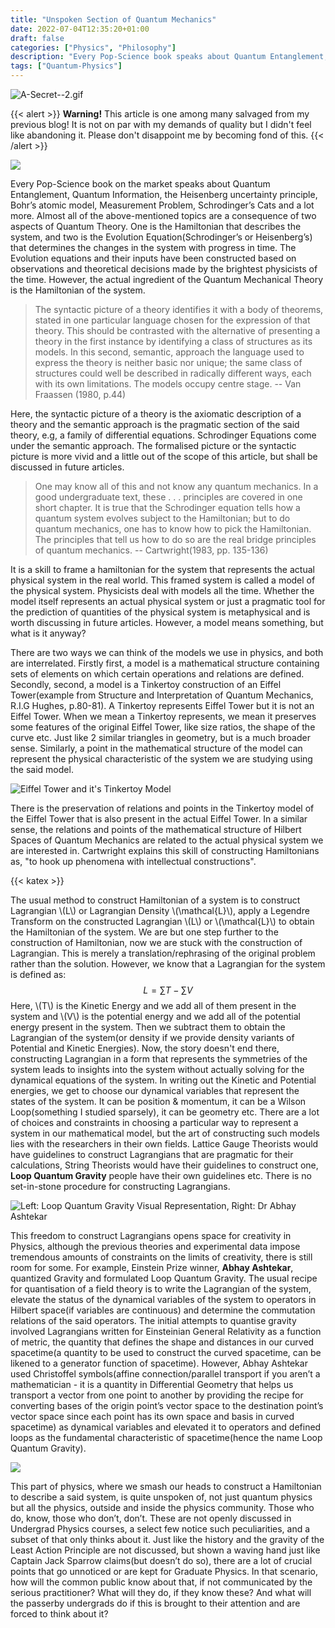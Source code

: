 ```yaml
---
title: "Unspoken Section of Quantum Mechanics"
date: 2022-07-04T12:35:20+01:00
draft: false
categories: ["Physics", "Philosophy"]
description: "Every Pop-Science book speaks about Quantum Entanglement, the Heisenberg uncertainty principle, Schrodinger’s Cats and a lot more. Almost all of these topics are a consequence of two aspects of Quantum Theory. One is the ..."
tags: ["Quantum-Physics"]
---
```


![A-Secret--2.gif](https://img.ashwinbalaji.xyz/images/2023/02/26/A-Secret--2.gif)

{{< alert >}}
**Warning!** This article is one among many salvaged from my previous blog! It is not on par with my demands of quality but I didn't feel like abandoning it. Please don't disappoint me by becoming fond of this.
{{< /alert >}}

![](img/Quantum-Buzz-Words.png)

Every Pop-Science book on the market speaks about Quantum Entanglement, Quantum Information, the Heisenberg uncertainty principle, Bohr’s atomic model, Measurement Problem, Schrodinger’s Cats and a lot more. Almost all of the above-mentioned topics are a consequence of two aspects of Quantum Theory. One is the Hamiltonian that describes the system, and two is the Evolution Equation(Schrodinger’s or Heisenberg’s) that determines the changes in the system with progress in time. The Evolution equations and their inputs have been constructed based on observations and theoretical decisions made by the brightest physicists of the time. However, the actual ingredient of the Quantum Mechanical Theory is the Hamiltonian of the system.

> The syntactic picture of a theory identifies it with a body of theorems, stated in one particular language chosen for the expression of that theory. This should be contrasted with the alternative of presenting a theory in the first instance by identifying a class of structures as its models. In this second, semantic, approach the language used to express the theory is neither basic nor unique; the same class of structures could well be described in radically different ways, each with its own limitations. The models occupy centre stage.
> -- Van Fraassen (1980, p.44)

Here, the syntactic picture of a theory is the axiomatic description of a theory and the semantic approach is the pragmatic section of the said theory, e.g, a family of differential equations. Schrodinger Equations come under the semantic approach. The formalised picture or the syntactic picture is more vivid and a little out of the scope of this article, but shall be discussed in future articles.

> One may know all of this and not know any quantum mechanics. In a good undergraduate text, these . . . principles are covered in one short chapter. It is true that the Schrodinger equation tells how a quantum system evolves subject to the Hamiltonian; but to do quantum mechanics, one has to know how to pick the Hamiltonian. The principles that tell us how to do so are the real bridge principles of quantum mechanics.
> -- Cartwright(1983, pp. 135-136)

It is a skill to frame a hamiltonian for the system that represents the actual physical system in the real world. This framed system is called a model of the physical system. Physicists deal with models all the time. Whether the model itself represents an actual physical system or just a pragmatic tool for the prediction of quantities of the physical system is metaphysical and is worth discussing in future articles. However, a model means something, but what is it anyway?

There are two ways we can think of the models we use in physics, and both are interrelated. Firstly first, a model is a mathematical structure containing sets of elements on which certain operations and relations are defined. Secondly, second, a model is a Tinkertoy construction of an Eiffel Tower(example from Structure and Interpretation of Quantum Mechanics, R.I.G Hughes, p.80-81). A Tinkertoy represents Eiffel Tower but it is not an Eiffel Tower. When we mean a Tinkertoy represents, we mean it preserves some features of the original Eiffel Tower, like size ratios, the shape of the curve etc. Just like 2 similar triangles in geometry, but is a much broader sense. Similarly, a point in the mathematical structure of the model can represent the physical characteristic of the system we are studying using the said model.

![Eiffel Tower and it's Tinkertoy Model](img/eiffel-model-real.png "Eiffel Tower and it's Tinkertoy Model")

There is the preservation of relations and points in the Tinkertoy model of the Eiffel Tower that is also present in the actual Eiffel Tower. In a similar sense, the relations and points of the mathematical structure of Hilbert Spaces of Quantum Mechanics are related to the actual physical system we are interested in. Cartwright explains this skill of constructing Hamiltonians as, "to hook up phenomena with intellectual constructions".

{{< katex >}}

The usual method to construct Hamiltonian of a system is to construct Lagrangian \\(L\\) or Lagrangian Density \\(\mathcal{L}\\), apply a Legendre Transform on the constructed Lagrangian \\(L\\) or \\(\mathcal{L}\\) to obtain the Hamiltonian of the system. We are but one step further to the construction of Hamiltonian, now we are stuck with the construction of Lagrangian. This is merely a translation/rephrasing of the original problem rather than the solution. However, we know that a Lagrangian for the system is defined as:
$$
L=\sum T-\sum V
$$
Here, \\(T\\) is the Kinetic Energy and we add all of them present in the system and \\(V\\) is the potential energy and we add all of the potential energy present in the system. Then we subtract them to obtain the Lagrangian of the system(or density if we provide density variants of Potential and Kinetic Energies). Now, the story doesn't end there, constructing Lagrangian in a form that represents the symmetries of the system leads to insights into the system without actually solving for the dynamical equations of the system. In writing out the Kinetic and Potential energies, we get to choose our dynamical variables that represent the states of the system. It can be position & momentum, it can be a Wilson Loop(something I studied sparsely), it can be geometry etc. There are a lot of choices and constraints in choosing a particular way to represent a system in our mathematical model, but the art of constructing such models lies with the researchers in their own fields. Lattice Gauge Theorists would have guidelines to construct Lagrangians that are pragmatic for their calculations, String Theorists would have their guidelines to construct one, **Loop Quantum Gravity** people have their own guidelines etc. There is no set-in-stone procedure for constructing Lagrangians.

![Left: Loop Quantum Gravity Visual Representation, Right: Dr Abhay Ashtekar](img/abhay-ashtekar-and-loop-quantum-gravity.png "Left: Loop Quantum Gravity Visual Representation, Right: Dr Abhay Ashtekar")

This freedom to construct Lagrangians opens space for creativity in Physics, although the previous theories and experimental data impose tremendous amounts of constraints on the limits of creativity, there is still room for some. For example, Einstein Prize winner, **Abhay Ashtekar**, quantized Gravity and formulated Loop Quantum Gravity. The usual recipe for quantisation of a field theory is to write the Lagrangian of the system, elevate the status of the dynamical variables of the system to operators in Hilbert space(if variables are continuous) and determine the commutation relations of the said operators. The initial attempts to quantise gravity involved Lagrangians written for Einsteinian General Relativity as a function of metric, the quantity that defines the shape and distances in our curved spacetime(a quantity to be used to construct the curved spacetime, can be likened to a generator function of spacetime). However, Abhay Ashtekar used Christoffel symbols(affine connection/parallel transport if you aren’t a mathematician - it is a quantity in Differential Geometry that helps us transport a vector from one point to another by providing the recipe for converting bases of the origin point’s vector space to the destination point’s vector space since each point has its own space and basis in curved spacetime) as dynamical variables and elevated it to operators and defined loops as the fundamental characteristic of spacetime(hence the name Loop Quantum Gravity).

![](img/f621aea371b8b6d5cc2bd9c7d4441a61.jpeg)

This part of physics, where we smash our heads to construct a Hamiltonian to describe a said system, is quite unspoken of, not just quantum physics but all the physics, outside and inside the physics community. Those who do, know, those who don’t, don’t. These are not openly discussed in Undergrad Physics courses, a select few notice such peculiarities, and a subset of that only thinks about it. Just like the history and the gravity of the Least Action Principle are not discussed, but shown a waving hand just like Captain Jack Sparrow claims(but doesn’t do so), there are a lot of crucial points that go unnoticed or are kept for Graduate Physics. In that scenario, how will the common public know about that, if not communicated by the serious practitioner? What will they do, if they know these? And what will the passerby undergrads do if this is brought to their attention and are forced to think about it?